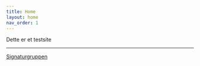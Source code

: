 ```yaml
---
title: Home
layout: home
nav_order: 1 
---
```



Dette er et testsite

----

[Signaturgruppen](https://signaturgruppen.dk)

